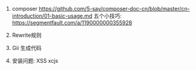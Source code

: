 1. composer
    https://github.com/5-say/composer-doc-cn/blob/master/cn-introduction/01-basic-usage.md
    五个小技巧:
    https://segmentfault.com/a/1190000000355928
2. Rewrite规则

3. Gii 生成代码


10. 安装问题:
    XSS
    xcjs
